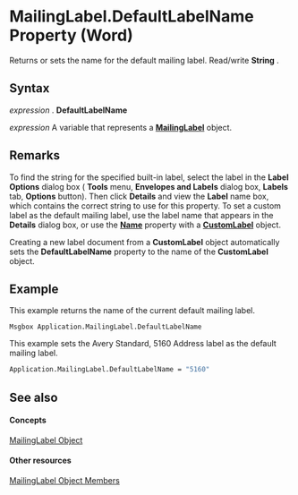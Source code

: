 
# MailingLabel.DefaultLabelName Property (Word)

Returns or sets the name for the default mailing label. Read/write  **String** .


## Syntax

 _expression_ . **DefaultLabelName**

 _expression_ A variable that represents a **[MailingLabel](9dd073b7-5d53-0f1e-f19a-9abf6427b3f2.md)** object.


## Remarks

To find the string for the specified built-in label, select the label in the  **Label Options** dialog box ( **Tools** menu, **Envelopes and Labels** dialog box, **Labels** tab, **Options** button). Then click **Details** and view the **Label** name box, which contains the correct string to use for this property. To set a custom label as the default mailing label, use the label name that appears in the **Details** dialog box, or use the **[Name](18acd98c-ce50-579e-c262-eb6493879671.md)** property with a **[CustomLabel](a89ff4e1-ff8a-8a8f-afa2-6071bb49355b.md)** object.

Creating a new label document from a  **CustomLabel** object automatically sets the **DefaultLabelName** property to the name of the **CustomLabel** object.


## Example

This example returns the name of the current default mailing label.


```
Msgbox Application.MailingLabel.DefaultLabelName
```

This example sets the Avery Standard, 5160 Address label as the default mailing label.




```vb
Application.MailingLabel.DefaultLabelName = "5160"
```


## See also


#### Concepts


[MailingLabel Object](9dd073b7-5d53-0f1e-f19a-9abf6427b3f2.md)
#### Other resources


[MailingLabel Object Members](de103cf3-3c98-c22c-dc4a-52f6ff308571.md)
